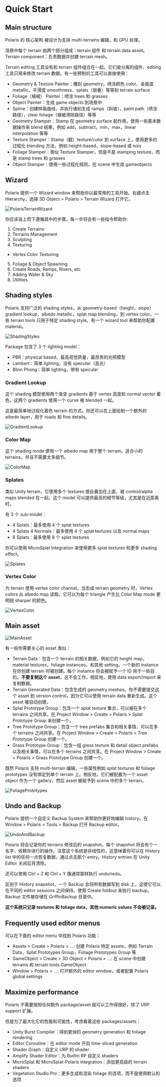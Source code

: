 # Quick Start

## Main structure

Polaris 的 核心架构 被设计为支持 multi-terrains 编辑，和 GPU 处理。

场景中每个 terrain 由两个部分组成：terrain 组件 和 terrain data asset。Terrain component：负责数据并创建 terrain mesh。

Terrain editing 工具没有和 terrain 组件组合在一起。它们是分离的组件，editing 工具只用来修改 terrain 数据。有一些预制的工具可以直接使用：

- Geometry & Texture Painter：雕刻 geometry，喷涂颜色 color、金属度 metallic、平滑度 smoothness、splats（层叠）等等到 terrain surface
- Foliage（植被） Painter：喷涂 trees 和 grasses
- Object Painter：生成 game objects 到场景中
- Spline：创建样条曲线，并执行诸如生成 ramps（斜坡），paint path（喷涂路径），clear foliage（植被清除路径）等等
- Geometry Stamper：Stamp 在 geometry surface 起作用，使用一些基本数据操作来 blend 结果，例如 add，subtract，min，max，linear interpolation 等等
- Texture Stamper：Stamp（戳）texture/color 到 surface 上，使用更多的过程化 blending 方法，例如 height-based，slope-based 或 nois
- Foliage Stamper：类似 Texture Stamper，但是不是 stamping texture，而是 stamp trees 和 grasses
- Object Stamper：使用一些过程化规则，在 scene 中生成 gameobjects

## Wizard

Polaris 提供一个 Wizard window 来帮助你以最常用的工具开始。右键点击 Hierarchy，选择 3D Object > Polaris > Terrain Wizard 打开它。

![PolarisTerrainWizard](Image/PolarisTerrainWizard.png)

你应该自上而下遵循其中的步骤。每一步将会有一些指令帮助你:

1. Create Terrains
2. Terrains Management
3. Sculpting
4. Texturing
  - Vertex Color Texturing
5. Foliage & Object Spawning
6. Create Roads, Ramps, Rivers, etc
7. Adding Water & Sky
8. Utilities

## Shading styles

Polaris 支持广泛的 shading styles，从 geometry-based（height，slope） gradient lookup，albedo metallic，splat map blending，到 vertex color。一些 terrain tools 只用于特定 shading style。有一个 wizard tool 来帮助你配置 material。

![ShadingStyles](Image/ShadingStyles.png)

Package 包含了 3 个 lighting model：

- PBR：physical based，最高视觉质量，最昂贵的光照模型
- Lambert：简单 lighting，没有 specular（高光）
- Blinn Phong：简单 lighting，带有 specular

### Gradient Lookup

这个 shading 模型使用两个渐变 gradients 基于 vertex 高度和 normal vector 着色。这两个 gradients 使用一个 curve 被 blended 一起。

这是最简单地过程化着色 terrain 的方式。你还可以在上面绘制一个额外的 albedo layer，用于 roads 和 fine details。

![GradientLookup](Image/GradientLookup.png)

### Color Map

这个 shading mode 使用一个 albedo map 用于整个 terrain。适合小的 terrains，并且不需要太多细节。

![ColorMap](Image/ColorMap.png)

### Splates

类似 Unity terrain，它使用多个 textures 彼此叠加在上面，被 control/alpha maps blended 在一起。这个 model 可以提供最高的细节等级，尤其是在近距离时。

有 3 个 sub-model：

- 4 Splats：最多使用 4 个 splat textures
- 4 Splats 4 Normals：最多使用 4 个 splat textures 以及 normal maps
- 8 Splats：最多使用 8 个 splat textures

你可以使用 MicroSplat Integration 来使用更多 splat textures 和更多 shading effect。

![Splates](Image/Splates.png)

### Vertex Color

为 terrain 使用 vertex color channel。当生成 terrain geometry 时，Vertex colors 从 albedo map 读取。它可以为每个 triangle 产生比 Color Map mode 更明锐 sharper 的颜色。

![VertexColor](Image/VertexColor.png)

## Main asset

![MainAsset](Image/MainAsset.png)

有一些你需要关心的 asset 类似：

- Terrain Data：包含一个 terrain 的相关数据，例如它的 height map，material textures，foliage instances，和其他 setting。一个新的 instance 在你创建 terrain 时被创建。每个 instance 将会被赋予一个 ID 用于一些目的。**不要复制这个 asset**，这不会工作。相反地，使用 data export/import 来复制数据。
- Terrain Generated Data：包含生成的 geometry meshes。你不需要提交这个 asset 到 version control，因为它可以使用 terrain data 重新生成。这个 asset 被自动创建。
- Splat Prototype Group：包含一个 splat texture 集合，可以被在多个 terrains 之间共享。在 Project Window > Create > Polaris > Splat Prototype Group 来创建一个。
- Tree Prototype Group：包含一个 tree prefabs 集合和相关事情，可以在多个 terrains 之间共享。在 Project Window > Create > Polaris > Tree Prototype Group 创建一个。
- Grass Prototype Group：包含一组 gress texture 和 detail object prefabs 以及相关事情，可以在多个 terrains 之间共享。​在 Project Window > Create > Polaris > Grass Prototype Group​ 创建一个。

既然 Polaris 支持 multi-terrain 编辑，一些属性例如 splat textures 和 foliage prototypes 没有绑定到单个 terrain 上。相反地，它们被配置为一个 asset object 作为一个 gallery，然后 asset 被赋予到 scene 中的多个 terrain。

![FoliagePrototypes](Image/FoliagePrototypes.png)

## Undo and Backup

Polaris 提供一个自定义 Backup System 来帮助你更好地编辑 history。在 Window > Polaris > Tools > Backup 打开 Backup editor。

![UndoAndBackup](Image/UndoAndBackup.png)

Polaris 将会记录你的 terrains 修改后的 snapshot。每个 shapshot 将会有个一名字，依赖你进行的操作。注意这个系统是非线性的，这意味着你可以在 History list 中的任何一点恢复数据，通过点击那个 entry。History entries 在 Unity Editor 关闭后背清除。

还可以使用 Ctrl + Z 和 Ctrl + Y 像通常那样执行 undo/redo。

区别于 History snapshot，一个 Backup 会将所有数据写到 disk 上，这使它可以在不同的 editor sessions 之间保持。使用 Create foldout 来执行 backup。Backup 文件被存储在 GriffinBackup 目录中。

**这个系统只记录 textures 和 foliage data，其他 numeric values 不会被记录。**

## Frequently used editor menus

可以在下面的 editor menu 中找到 Polaris 功能：

- Assets > Create > Polaris > ...:​ 创建 Polaris 特定 assets，例如 Terrain Data，Splat Prototypes Group，Foliage Prototypes Group 等
- GameObject > Create > 3D Object > Polaris > ...​: 在 scene 中创建 terrains 和 terrain tools GameObject
- Window > Polaris > ...: 打开额外的 editor window，或者配置 Polaris global settings

## Maximize performance

Polaris 不需要按照任何额外 package/asset 就可以工作得很好，除了 URP support 扩展。

但是为了最大化它的性能和可能性，考虑看着这些 packages/assets：

- Unity Burst Compiler：得到更快的 geometry generation 和 foliage rendering
- Editor Coroutine：在 editor mode 开启 time-sliced generation
- Shader Graph：自定义 URP 的 shader
- Amplify Shader Editor：为 Builtin RP 自定义 shaders
- MicroSplat 和 MicroSplat-Polaris integration：添加更高级的 terrain shaders
- Vegetation Studio Pro：更多生成和渲染 foliage 的选项，而不是使用默认的选项


